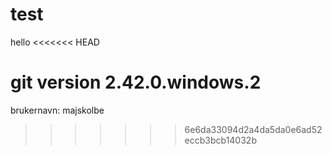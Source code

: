 # test
hello
<<<<<<< HEAD

git version  2.42.0.windows.2
=======
brukernavn: majskolbe
>>>>>>> 6e6da33094d2a4da5da0e6ad52eccb3bcb14032b
